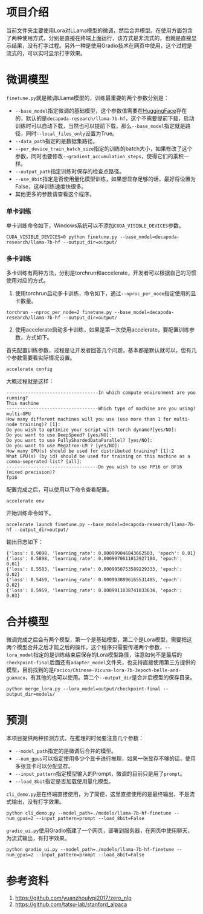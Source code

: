 # 项目介绍

当前文件夹主要使用Lora对LLama模型的微调，然后合并模型。在使用方面包含了两种使用方式，分别是直接在终端上面运行，该方式是非流式的，也就是直接显示结果，没有打字过程。另外一种是使用Gradio技术在网页中使用，这个过程是流式的，可以实时显示打字效果。


# 微调模型

`finetune.py`就是微调LLama模型的，训练最重要的两个参数分别是：
 - `--base_model`指定微调的基础模型，这个参数值需要在[HuggingFace](https://huggingface.co/decapoda-research)存在的，默认的是`decapoda-research/llama-7b-hf`，这个不需要提前下载，启动训练时可以自动下载，当然也可以提前下载，那么`--base_model`指定就是路径，同时`--local_files_only`设置为True。
 - `--data_path`指定的是数据集路径。
 - `--per_device_train_batch_size`指定的训练的batch大小，如果修改了这个参数，同时也要修改`--gradient_accumulation_steps`，使得它们的乘积一样。
 - `--output_path`指定训练时保存的检查点路径。
 - `--use_8bit`指定是否使用量化模型训练，如果想显存足够的话，最好将设置为False，这样训练速度快很多。
 - 其他更多的参数请查看这个程序。

### 单卡训练

单卡训练命令如下，Windows系统可以不添加`CUDA_VISIBLE_DEVICES`参数。

```shell
CUDA_VISIBLE_DEVICES=0 python finetune.py --base_model=decapoda-research/llama-7b-hf --output_dir=output/
```

### 多卡训练

多卡训练有两种方法，分别是torchrun和accelerate，开发者可以根据自己的习惯使用对应的方式。

1. 使用torchrun启动多卡训练，命令如下，通过`--nproc_per_node`指定使用的显卡数量。

```shell
torchrun --nproc_per_node=2 finetune.py --base_model=decapoda-research/llama-7b-hf --output_dir=output/
```

2. 使用accelerate启动多卡训练，如果是第一次使用accelerate，要配置训练参数，方式如下。

首先配置训练参数，过程是让开发者回答几个问题，基本都是默认就可以，但有几个参数需要看实际情况设置。

```shell
accelerate config
```

大概过程就是这样：

```
----------------------------------In which compute environment are you running?
This machine
----------------------------------Which type of machine are you using? 
multi-GPU
How many different machines will you use (use more than 1 for multi-node training)? [1]:
Do you wish to optimize your script with torch dynamo?[yes/NO]:
Do you want to use DeepSpeed? [yes/NO]:
Do you want to use FullyShardedDataParallel? [yes/NO]:
Do you want to use Megatron-LM ? [yes/NO]: 
How many GPU(s) should be used for distributed training? [1]:2
What GPU(s) (by id) should be used for training on this machine as a comma-seperated list? [all]:
----------------------------------Do you wish to use FP16 or BF16 (mixed precision)?
fp16 
```

配置完成之后，可以使用以下命令查看配置。

```shell
accelerate env
```

开始训练命令如下。

```shell
accelerate launch finetune.py --base_model=decapoda-research/llama-7b-hf --output_dir=output/
```

输出日志如下：

```shell
{'loss': 0.9098, 'learning_rate': 0.000999046843662503, 'epoch': 0.01}                                                     
{'loss': 0.5898, 'learning_rate': 0.0009970611012927184, 'epoch': 0.01}                                                    
{'loss': 0.5583, 'learning_rate': 0.0009950753589229333, 'epoch': 0.02}                                                  
{'loss': 0.5469, 'learning_rate': 0.0009930896165531485, 'epoch': 0.02}                                          
{'loss': 0.5959, 'learning_rate': 0.0009911038741833634, 'epoch': 0.03}
```

# 合并模型

微调完成之后会有两个模型，第一个是基础模型，第二个是Lora模型，需要把这两个模型合并之后才能之后的操作。这个程序只需要传递两个参数，`--lora_model`指定的是训练结束后保存的Lora模型路径，注意如何不是最后的`checkpoint-final`后面还有`adapter_model`文件夹，也支持直接使用第三方提供的模型，目前找到的是`Facico/Chinese-Vicuna-lora-7b-3epoch-belle-and-guanaco`，有其他的也可以使用。第二个`--output_dir`是合并后模型的保存目录。

```shell
python merge_lora.py --lora_model=output/checkpoint-final --output_dir=models/
```

# 预测

本项目提供两种预测方式，在推理的时候要注意几个参数：
 - `--model_path`指定的是微调后合并的模型。
 - `--num_gpus`可以指定使用多少个显卡进行推理，如果一张显存不够的话，使用多张显卡可以分配显存。
 - `--input_pattern`指定模型输入的Prompt，微调的目前只是用了`prompt`。
 - `--load_8bit`指定是否加载使用量化模型。

`cli_demo.py`是在终端直接使用，为了简便，这里直接使用的是最终输出，不是流式输出，没有打字效果。

```shell
python cli_demo.py --model_path=./models/llama-7b-hf-finetune --num_gpus=2 --input_pattern=prompt --load_8bit=False
```

`gradio_ui.py`使用Gradio搭建了一个网页，部署到服务器，在网页中使用聊天，为流式输出，有打字效果。

```shell
python gradio_ui.py --model_path=./models/llama-7b-hf-finetune --num_gpus=2 --input_pattern=prompt --load_8bit=False
```

# 参考资料

1. https://github.com/yuanzhoulvpi2017/zero_nlp
2. https://github.com/tatsu-lab/stanford_alpaca
